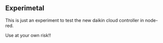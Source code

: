 ## Experimetal

This is just an experiment to test the new daikin cloud controller in node-red.

Use at your own risk!!